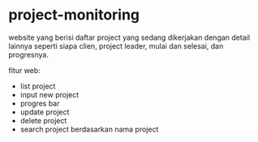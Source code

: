 # project-monitoring

website yang berisi daftar project yang sedang dikerjakan dengan detail lainnya seperti siapa clien, project leader, mulai dan selesai, dan progresnya.

fitur web:
- list project
- input new project
- progres bar
- update project
- delete project
- search project berdasarkan nama project

